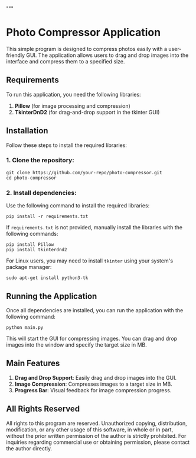 """
# Photo Compressor Application

This simple program is designed to compress photos easily with a user-friendly GUI. The application allows users to drag and drop images into the interface and compress them to a specified size.

## Requirements

To run this application, you need the following libraries:

1. **Pillow** (for image processing and compression)
2. **TkinterDnD2** (for drag-and-drop support in the tkinter GUI)

## Installation

Follow these steps to install the required libraries:

### 1. Clone the repository:
```
git clone https://github.com/your-repo/photo-compressor.git
cd photo-compressor
```

### 2. Install dependencies:

Use the following command to install the required libraries:
```
pip install -r requirements.txt
```

If `requirements.txt` is not provided, manually install the libraries with the following commands:
```
pip install Pillow
pip install tkinterdnd2
```

For Linux users, you may need to install `tkinter` using your system's package manager:
```
sudo apt-get install python3-tk
```

## Running the Application

Once all dependencies are installed, you can run the application with the following command:
```
python main.py
```

This will start the GUI for compressing images. You can drag and drop images into the window and specify the target size in MB.

## Main Features

1. **Drag and Drop Support**: Easily drag and drop images into the GUI.
2. **Image Compression**: Compresses images to a target size in MB.
3. **Progress Bar**: Visual feedback for image compression progress.

## All Rights Reserved

All rights to this program are reserved. Unauthorized copying, distribution, modification, or any other usage of this software, in whole or in part, without the prior written permission of the author is strictly prohibited. For inquiries regarding commercial use or obtaining permission, please contact the author directly.
